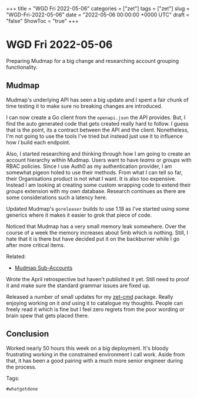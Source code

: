 +++
title = "WGD Fri 2022-05-06"
categories = ["zet"]
tags = ["zet"]
slug = "WGD-Fri-2022-05-06"
date = "2022-05-06 00:00:00 +0000 UTC"
draft = "false"
ShowToc = "true"
+++

# WGD Fri 2022-05-06

Preparing Mudmap for a big change and researching account grouping functionality.

## Mudmap

Mudmap's underlying API has seen a big update and I spent a fair chunk of time testing it to make sure no breaking changes are introduced.

I can now create a Go client from the `openapi.json` the API provides. But, I find the auto generated code that gets created really hard to follow. I guess that is the point, its a contract between the API and the client. Nonetheless, I'm not going to use the tools I've tried but instead just use it to influence how *I* build each endpoint.  

Also, I started researching and thinking through how I am going to create an account hierarchy within Mudmap. Users want to have *teams* or *groups* with RBAC policies.  Since I use Auth0 as my authentication provider, I am somewhat pigeon holed to use their methods. From what I can tell so far, their Organisations product is not what I want. It is also too expensive. Instead I am looking at creating some custom wrapping code to extend their *groups* extension with my own database. Research continues as there are some considerations such a latency here.  

Updated Mudmap's `goreleaser` builds to use 1.18 as I've started using some generics where it makes it easier to grok that piece of code. 

Noticed that Mudmap has a very small memory leak somewhere. Over the course of a week the memory increases about 5mb which is nothing. Still, I hate that it is there but have decided put it on the backburner while I go after more critical items.

Related:

- [Mudmap Sub-Accounts](https://github.com/danielmichaels/zet/tree/main/20220505024039)


Wrote the April retrospective but haven't published it yet. Still need to proof it and make sure the standard grammar issues are fixed up.  

Released a number of small updates for my [zet-cmd] package. Really enjoying working on it *and* using it to catalogue my thoughts. People can freely read it which is fine but I feel zero regrets from the poor wording or brain spew that gets placed there.  

## Conclusion

Worked nearly 50 hours this week on a big deployment. It's bloody frustrating working in the constrained environment I call work. Aside from that, it has been a good pairing with a much more senior engineer during the process.  

Tags:

    #whatgotdone

[zet-cmd]: https://github.com/danielmichaels/zet-cmd
